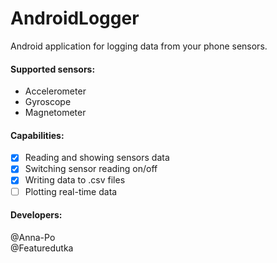 # AndroidLogger

Android application for logging data from your phone sensors.
#### Supported sensors:
  * Accelerometer
  * Gyroscope
  * Magnetometer
#### Capabilities: 
- [x]  Reading and showing sensors data
- [x]  Switching sensor reading on/off
- [x]  Writing data to .csv files
- [ ]  Plotting real-time data

#### Developers:
@Anna-Po<br /> @Featuredutka

